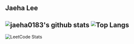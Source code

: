Jaeha Lee
---
![jaeha0183's github stats](https://github-readme-stats.vercel.app/api?username=jaeha0183&show_icons=true&theme=dark)
![Top Langs](https://github-readme-stats.vercel.app/api/top-langs/?username=jaeha0183&layout=compact&theme=dark)
---
![LeetCode Stats](https://leetcard.jacoblin.cool/jaeha0183?theme=dark&font=Baloo&ext=activity)
